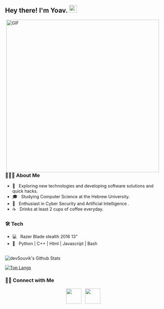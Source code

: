 <h2> Hey there! I'm Yoav. <img src="https://github.com/norbit8/norbit8/master/hello.gif" width="25"></h2>
<img align="right" alt="GIF" src="https://github.com/norbit8/norbit8/master/coding.gif" width="500"/>

<h3> 👨🏻‍💻 About Me </h3>

- 🤔 &nbsp; Exploring new technologies and developing software solutions and quick hacks.
- 🎓 &nbsp; Studying Computer Science at the Hebrew University.
- 🌱 &nbsp; Enthusiast in Cyber Security and Artificial Intelligence .
- ☕ &nbsp; Drinks at least 2 cups of coffee everyday.

<h3>🛠 Tech </h3>

- 💻 &nbsp; Razer Blade stealth 2016 13" 
- 🔧 &nbsp; Python | C++ | Html | Javascript | Bash

<br>

<img align="center" src="https://github-readme-stats.vercel.app/api?username=devSouvik&include_all_commits=true&count_private=true&show_icons=true&line_height=20&title_color=7A7ADB&icon_color=2234AE&text_color=D3D3D3&bg_color=0,000000,130F40" alt="devSouvik's Github Stats">

</br>

[![Top Langs](https://github-readme-stats.vercel.app/api/top-langs/?username=norbit8&layout=compact&text_color=daf7dc&bg_color=151515)]()


<h3> 🤝🏻 Connect with Me </h3>

<p align="center">
&nbsp; <a href="https://www.linkedin.com/in/yoav-levy/" target="_blank" rel="noopener noreferrer"><img src="https://img.icons8.com/plasticine/100/000000/linkedin.png" width="50" /></a>
&nbsp; <a href="mailto:yoavlevy95@gmail.com" target="_blank" rel="noopener noreferrer"><img src="https://img.icons8.com/plasticine/100/000000/gmail.png"  width="50" /></a>
</p>
